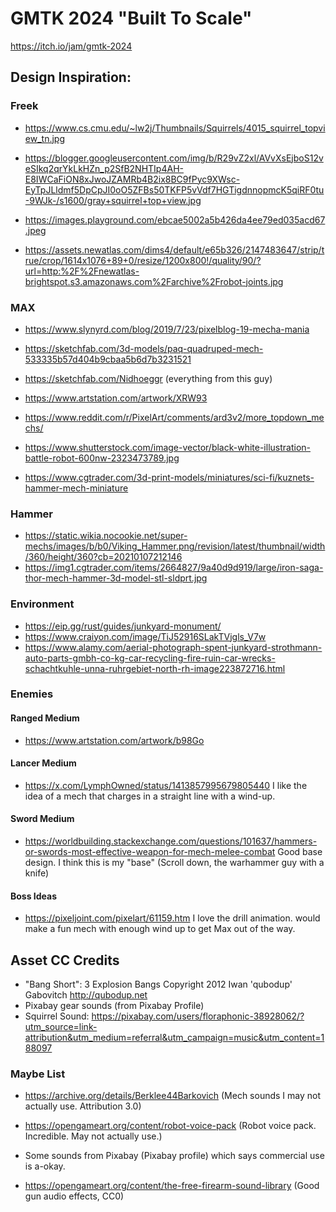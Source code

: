 # GMTK 2024 "Built To Scale"

https://itch.io/jam/gmtk-2024



## Design Inspiration:


### Freek

* https://www.cs.cmu.edu/~lw2j/Thumbnails/Squirrels/4015_squirrel_topview_tn.jpg
* https://blogger.googleusercontent.com/img/b/R29vZ2xl/AVvXsEjboS12veSIkq2qrYkLkHZn_p2SfB2NHTIp4AH-E8IWCaFiON8xJwoJZAMRb4B2ix8BC9fPyc9XWsc-EyTpJLldmf5DpCpJI0oO5ZFBs50TKFP5vVdf7HGTigdnnopmcK5qiRF0tu-9WJk-/s1600/gray+squirrel+top+view.jpg
* https://images.playground.com/ebcae5002a5b426da4ee79ed035acd67.jpeg

* https://assets.newatlas.com/dims4/default/e65b326/2147483647/strip/true/crop/1614x1076+89+0/resize/1200x800!/quality/90/?url=http:%2F%2Fnewatlas-brightspot.s3.amazonaws.com%2Farchive%2Frobot-joints.jpg


### MAX

* https://www.slynyrd.com/blog/2019/7/23/pixelblog-19-mecha-mania

* https://sketchfab.com/3d-models/paq-quadruped-mech-533335b57d404b9cbaa5b6d7b3231521
* https://sketchfab.com/Nidhoeggr (everything from this guy)
* https://www.artstation.com/artwork/XRW93

* https://www.reddit.com/r/PixelArt/comments/ard3v2/more_topdown_mechs/

* https://www.shutterstock.com/image-vector/black-white-illustration-battle-robot-600nw-2323473789.jpg

* https://www.cgtrader.com/3d-print-models/miniatures/sci-fi/kuznets-hammer-mech-miniature


### Hammer

* https://static.wikia.nocookie.net/super-mechs/images/b/b0/Viking_Hammer.png/revision/latest/thumbnail/width/360/height/360?cb=20210107212146
* https://img1.cgtrader.com/items/2664827/9a40d9d919/large/iron-saga-thor-mech-hammer-3d-model-stl-sldprt.jpg

### Environment

* https://eip.gg/rust/guides/junkyard-monument/
* https://www.craiyon.com/image/TiJ52916SLakTVjgls_V7w
* https://www.alamy.com/aerial-photograph-spent-junkyard-strothmann-auto-parts-gmbh-co-kg-car-recycling-fire-ruin-car-wrecks-schachtkuhle-unna-ruhrgebiet-north-rh-image223872716.html


### Enemies


#### Ranged Medium

* https://www.artstation.com/artwork/b98Go


#### Lancer Medium

* https://x.com/LymphOwned/status/1413857995679805440
	I like the idea of a mech that charges in a straight line with a wind-up.

#### Sword Medium

* https://worldbuilding.stackexchange.com/questions/101637/hammers-or-swords-most-effective-weapon-for-mech-melee-combat
	Good base design. I think this is my "base" (Scroll down, the warhammer guy with a knife)

#### Boss Ideas

* https://pixeljoint.com/pixelart/61159.htm
	I love the drill animation. would make a fun mech with enough wind up to get Max out of the way.


## Asset CC Credits

* "Bang Short": 3 Explosion Bangs Copyright 2012 Iwan 'qubodup' Gabovitch <http://qubodup.net>
* Pixabay gear sounds (from Pixabay Profile)
* Squirrel Sound: https://pixabay.com/users/floraphonic-38928062/?utm_source=link-attribution&utm_medium=referral&utm_campaign=music&utm_content=188097

### Maybe List

* https://archive.org/details/Berklee44Barkovich
	(Mech sounds I may not actually use. Attribution 3.0)

* https://opengameart.org/content/robot-voice-pack
	(Robot voice pack. Incredible. May not actually use.)
* Some sounds from Pixabay (Pixabay profile) which says commercial use is a-okay.
* https://opengameart.org/content/the-free-firearm-sound-library
	(Good gun audio effects, CC0)